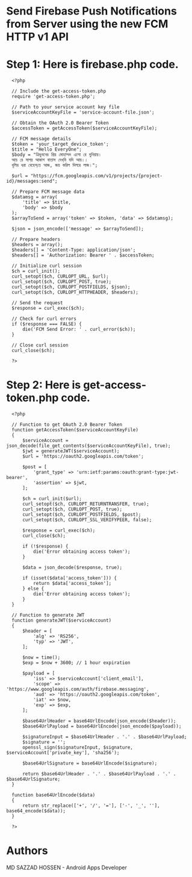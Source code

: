 # Send Firebase Push Notifications from Server using the new FCM HTTP v1 API
# Step 1: Here is firebase.php code.
      <?php

      // Include the get-access-token.php
      require 'get-access-token.php';
      
      // Path to your service account key file
      $serviceAccountKeyFile = 'service-account-file.json';

      // Obtain the OAuth 2.0 Bearer Token
      $accessToken = getAccessToken($serviceAccountKeyFile);
      
      // FCM message details
      $token = 'your_target_device_token';
      $title = "Hello EveryOne";
      $body = "ত্রিভুবনের প্রিয় মোহাম্মদ এলো রে দুনিয়ায়।
      আয় রে সাগর আকাশ বাতাস দেখ্‌বি যদি আয়।।
      ধূলির ধরা বেহেশ্‌তে আজ, জয় করিল দিলরে লাজ।";
      
      $url = "https://fcm.googleapis.com/v1/projects/{project-id}/messages:send";
      
      // Prepare FCM message data
      $datamsg = array(
          'title' => $title,
          'body' => $body
      );
      $arrayToSend = array('token' => $token, 'data' => $datamsg);
      
      $json = json_encode(['message' => $arrayToSend]);
      
      // Prepare headers
      $headers = array();
      $headers[] = 'Content-Type: application/json';
      $headers[] = 'Authorization: Bearer ' . $accessToken;
      
      // Initialize curl session
      $ch = curl_init();
      curl_setopt($ch, CURLOPT_URL, $url);
      curl_setopt($ch, CURLOPT_POST, true);
      curl_setopt($ch, CURLOPT_POSTFIELDS, $json);
      curl_setopt($ch, CURLOPT_HTTPHEADER, $headers);
      
      // Send the request
      $response = curl_exec($ch);
      
      // Check for curl errors
      if ($response === FALSE) {
          die('FCM Send Error: ' . curl_error($ch));
      }
      
      // Close curl session
      curl_close($ch);
      
      ?>
# Step 2: Here is get-access-token.php code.
      <?php
      
      // Function to get OAuth 2.0 Bearer Token
      function getAccessToken($serviceAccountKeyFile)
      {
          $serviceAccount = json_decode(file_get_contents($serviceAccountKeyFile), true);
          $jwt = generateJWT($serviceAccount);
          $url = 'https://oauth2.googleapis.com/token';
      
          $post = [
              'grant_type' => 'urn:ietf:params:oauth:grant-type:jwt-bearer',
              'assertion' => $jwt,
          ];
      
          $ch = curl_init($url);
          curl_setopt($ch, CURLOPT_RETURNTRANSFER, true);
          curl_setopt($ch, CURLOPT_POST, true);
          curl_setopt($ch, CURLOPT_POSTFIELDS, $post);
          curl_setopt($ch, CURLOPT_SSL_VERIFYPEER, false);
      
          $response = curl_exec($ch);
          curl_close($ch);
      
          if (!$response) {
              die('Error obtaining access token');
          }
      
          $data = json_decode($response, true);
      
          if (isset($data['access_token'])) {
              return $data['access_token'];
          } else {
              die('Error obtaining access token');
          }
      }
      
      // Function to generate JWT
      function generateJWT($serviceAccount)
      {
          $header = [
              'alg' => 'RS256',
              'typ' => 'JWT',
          ];
      
          $now = time();
          $exp = $now + 3600; // 1 hour expiration
      
          $payload = [
              'iss' => $serviceAccount['client_email'],
              'scope' => 'https://www.googleapis.com/auth/firebase.messaging',
              'aud' => 'https://oauth2.googleapis.com/token',
              'iat' => $now,
              'exp' => $exp,
          ];
      
          $base64UrlHeader = base64UrlEncode(json_encode($header));
          $base64UrlPayload = base64UrlEncode(json_encode($payload));
      
          $signatureInput = $base64UrlHeader . '.' . $base64UrlPayload;
          $signature = '';
          openssl_sign($signatureInput, $signature, $serviceAccount['private_key'], 'sha256');
      
          $base64UrlSignature = base64UrlEncode($signature);
      
          return $base64UrlHeader . '.' . $base64UrlPayload . '.' . $base64UrlSignature;
      }
      
      function base64UrlEncode($data)
      {
          return str_replace(['+', '/', '='], ['-', '_', ''], base64_encode($data));
      }
      
      ?>
# Authors
MD SAZZAD HOSSEN - Android Apps Developer
